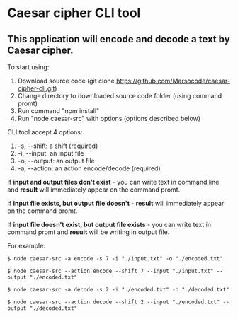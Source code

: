 # Caesar cipher CLI tool

This application will encode and decode a text by Caesar cipher.
----------

To start using:

1. Download source code (git clone https://github.com/Marsocode/caesar-cipher-cli.git)
2. Change directory to downloaded source code folder (using command promt)
3. Run command "npm install"
4. Run "node caesar-src" with options (options described below)

CLI tool accept 4 options:

1. -s, --shift: a shift (required)
2. -i, --input: an input file
3. -o, --output: an output file
4. -a, --action: an action encode/decode (required)

If **input and output files don't exist** - you can write text in command line and **result** will immediately appear on the command promt.

If **input file exists, but output file doesn't** - **result** will immediately appear on the command promt.

If **input file doesn't exist, but output file exists** - you can write text in command promt and **result** will be writing in output file.

For example:

`$ node caesar-src -a encode -s 7 -i "./input.txt" -o "./encoded.txt"`

`$ node caesar-src --action encode --shift 7 --input "./input.txt" --output "./encoded.txt"`

`$ node caesar-src -a decode -s 2 -i "./encoded.txt" -o "./decoded.txt"`

`$ node caesar-src --action decode --shift 2 --input "./encoded.txt" --output "./decoded.txt"`
